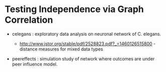 # Testing Independence via Graph Correlation

* celegans : exploratory data analysis on neuronal network of C. elegans.

  - http://www.jstor.org/stable/pdf/2528823.pdf?_=1460126515800 - distance measures for mixed data types

* peereffects : simulation study of network where outcomes are under peer influence model.
